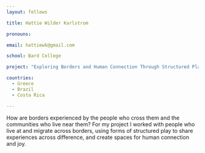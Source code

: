 ```yaml
---
layout: fellows

title: Hattie Wilder Karlstrom

pronouns: 

email: hattiewk@gmail.com

school: Bard College

project: "Exploring Borders and Human Connection Through Structured Play"

countries:
  - Greece
  - Brazil
  - Costa Rica

---
```


How are borders experienced by the people who cross them and the communities who live near them? For my project I worked with people who live at and migrate across borders, using forms of structured play to share experiences across difference, and create spaces for human connection and joy.
